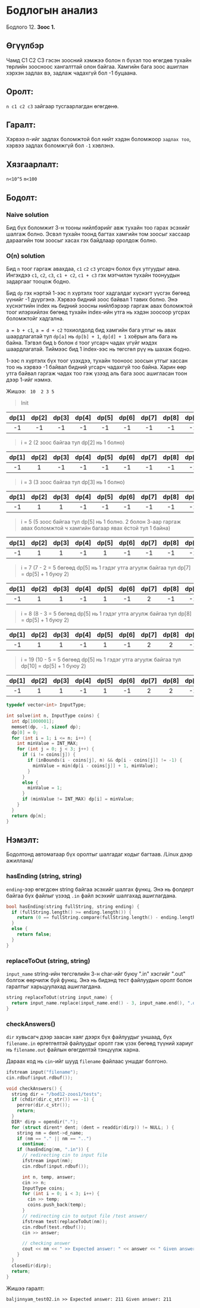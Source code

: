 # Бодлогын анализ

Бодлого 12. **Зоос 1.**

## Өгүүлбэр

Чамд C1 C2 C3 гэсэн зоосний хэмжээ болон n бүхэл тоо өгөгдөв тухайн төрлийн зоосноос хангалттай олон байгаа. Хамгийн бага зоос ашиглан хэрхэн задлах вэ, задлаж чадахгүй бол -1 буцаана.

## Оролт:

`n c1 c2 c3` зайгаар тусгаарлагдан өгөгдөнө.

## Гаралт:

Хэрвээ n-ийг задлах боломжтой бол нийт хэдэн боломжоор `задлах тоо`, хэрвээ
задлах боломжгүй бол `-1` хэвлэнэ.

## Хязгаарлалт:

`n<10^5` `m<100`

## Бодолт:

### Naive solution

Бид бүх боломжит 3-н тооны нийлбэрийг авж тухайн тоо гарах эсэхийг шалгаж болно.
Эсвэл тухайн тоонд багтах хамгийн том зоосыг хассаар дараагийн том зоосыг хасах
гэх байдлаар оролдож болно.

### O(n) solution

Бид `n` тоог гаргаж авахдаа, `c1` `c2` `c3` угсарч болох бүх утгуудыг авна. Ингэхдээ `c1`, `c2`, `c3`, `c1 + c2`, `c1 + c3` гэх мэтчилэн тухайн тоонуудын
задаргааг тооцож бодно.

Бид `dp` гэх нэртэй 1-ээс n хүртэлх тоог хадгалдаг хүснэгт үүсгэх бөгөөд үүнийг -1 дүүргэнэ. Хэрвээ бидний зоос байвал 1 тавих болно. Энэ хүснэгтийн index нь бидний зоосны нийлбэрээр гаргаж авах боломжтой тоог илэрхийлэх бөгөөд тухайн index-ийн утга нь хэдэн зоосоор угсрах боломжтойг хадгална.

`a = b + c1`, `a = d + c2` тохиолдолд бид хамгийн бага утгыг нь авах шаардлагатай тул `dp[a]` нь `dp[b] + 1`, `dp[d] + 1` хоёрын аль бага нь байна. Тэгвэл бид `b` болон `d` тоог угсарч чадах үгүйг мэдэх шаардлагатай.
Тиймээс бид 1 index-ээс нь төгсгөл рүү нь шахаж бодно.

1-ээс n хүртэлх бүх тоог үзэхдээ, тухайн тооноос зоосын утгыг хассан тоо нь хэрвээ -1 байвал бидний угсарч чадахгүй тоо байна. Харин өөр утга байвал гаргаж чадах тоо гэж үзээд аль бага зоос ашигласан тоон дээр 1-ийг нэмнэ.

Жишээ:
` 10 
 2 3 5`

> Init

| dp[1] | dp[2] | dp[3] | dp[4] | dp[5] | dp[6] | dp[7] | dp[8] | dp[9] | dp[10] |
| :---: | :---: | :---: | :---: | :---: | :---: | :---: | :---: | :---: | :----: |
|  -1   |  -1   |  -1   |  -1   |  -1   |  -1   |  -1   |  -1   |  -1   |   -1   |

> i = 2 (2 зоос байгаа тул dp[2] нь 1 болно)

| dp[1] | dp[2] | dp[3] | dp[4] | dp[5] | dp[6] | dp[7] | dp[8] | dp[9] | dp[10] |
| :---: | :---: | :---: | :---: | :---: | :---: | :---: | :---: | :---: | :----: |
|  -1   |   1   |  -1   |  -1   |  -1   |  -1   |  -1   |  -1   |  -1   |   -1   |

> i = 3 (3 зоос байгаа тул dp[3] нь 1 болно)

| dp[1] | dp[2] | dp[3] | dp[4] | dp[5] | dp[6] | dp[7] | dp[8] | dp[9] | dp[10] |
| :---: | :---: | :---: | :---: | :---: | :---: | :---: | :---: | :---: | :----: |
|  -1   |   1   |   1   |  -1   |  -1   |  -1   |  -1   |  -1   |  -1   |   -1   |

> i = 5 (5 зоос байгаа тул dp[5] нь 1 болно. 2 болон 3-аар гаргаж авах боломжтой ч хамгийн багаар явах ёстой тул 1 байна)

| dp[1] | dp[2] | dp[3] | dp[4] | dp[5] | dp[6] | dp[7] | dp[8] | dp[9] | dp[10] |
| :---: | :---: | :---: | :---: | :---: | :---: | :---: | :---: | :---: | :----: |
|  -1   |   1   |   1   |  -1   |   1   |  -1   |  -1   |  -1   |  -1   |   -1   |

> i = 7 (7 - 2 = 5 бөгөөд dp[5] нь 1 гэдэг утга агуулж байгаа тул dp[7] = dp[5] + 1 буюу 2)

| dp[1] | dp[2] | dp[3] | dp[4] | dp[5] | dp[6] | dp[7] | dp[8] | dp[9] | dp[10] |
| :---: | :---: | :---: | :---: | :---: | :---: | :---: | :---: | :---: | :----: |
|  -1   |   1   |   1   |  -1   |   1   |  -1   |   2   |  -1   |  -1   |   -1   |

> i = 8 (8 - 3 = 5 бөгөөд dp[5] нь 1 гэдэг утга агуулж байгаа тул dp[8] = dp[5] + 1 буюу 2)

| dp[1] | dp[2] | dp[3] | dp[4] | dp[5] | dp[6] | dp[7] | dp[8] | dp[9] | dp[10] |
| :---: | :---: | :---: | :---: | :---: | :---: | :---: | :---: | :---: | :----: |
|  -1   |   1   |   1   |  -1   |   1   |  -1   |   2   |   2   |  -1   |   -1   |

> i = 19 (10 - 5 = 5 бөгөөд dp[5] нь 1 гэдэг утга агуулж байгаа тул dp[10] = dp[5] + 1 буюу 2)

| dp[1] | dp[2] | dp[3] | dp[4] | dp[5] | dp[6] | dp[7] | dp[8] | dp[9] | dp[10] |
| :---: | :---: | :---: | :---: | :---: | :---: | :---: | :---: | :---: | :----: |
|  -1   |   1   |   1   |  -1   |   1   |  -1   |   2   |   2   |  -1   |   2    |

```cpp
typedef vector<int> InputType;

int solve(int n, InputType coins) {
  int dp[1000001];
  memset(dp, -1, sizeof dp);
  dp[0] = 0;
  for (int i = 1; i <= n; i++) {
    int minValue = INT_MAX;
    for (int j = 0; j < 3; j++) {
      if (i != coins[j]) {
        if (inBounds(i - coins[j], n) && dp[i - coins[j]] != -1) {
          minValue = min(dp[i - coins[j]] + 1, minValue);
        }
      }
      else {
        minValue = 1;
      }
      if (minValue != INT_MAX) dp[i] = minValue;
    }
  }
  return dp[n];
}
```

## Нэмэлт:

Бодолтонд автоматаар бүх оролтыг шалгадаг кодыг багтаав. /Linux дээр ажиллана/

### hasEnding (string, string)

`ending`-ээр өгөгдсөн string байгаа эсэхийг шалгах функц. Энэ нь фолдерт байгаа
бүх файлыг үзээд `.in` файл эсэхийг шалгахад ашиглагдана.

```cpp
bool hasEnding(string fullString, string ending) {
  if (fullString.length() >= ending.length()) {
    return (0 == fullString.compare(fullString.length() - ending.length(), ending.length(), ending));
  }
  else {
    return false;
  }
}
```

### replaceToOut (string, string)

`input_name` string-ийн төгсгөлийн 3-н char-ийг буюу ".in" хэсгийг ".out"
болгож өөрчилж буй функц. Энэ нь бидэнд тест файлуудын оролт болон гаралтыг
харьцуулахад ашиглагдана.

```cpp
string replaceToOut(string input_name) {
  return input_name.replace(input_name.end() - 3, input_name.end(), ".out");
}
```

### checkAnswers()

`dir` хувьсагч дээр заасан хаяг дээрх бүх файлуудыг уншаад, бүх `filename.in`
өргөтгөлтэй файлуудыг оролт гэж үзэх бөгөөд түүний хариуг нь `filename.out`
файлын өгөгдөлтэй тэнцүүлж харна.

Дараах код нь `cin`-ийг шууд `filename` файлаас уншдаг болгоно.

```cpp
ifstream input("filename");
cin.rdbuf(input.rdbuf());
```

```cpp
void checkAnswers() {
  string dir = "/bod12-zoos1/tests";
  if (chdir(dir.c_str()) == -1) {
    perror(dir.c_str());
    return;
  }
  DIR* dirp = opendir(".");
  for (struct dirent* dent; (dent = readdir(dirp)) != NULL; ) {
    string nm = dent->d_name;
    if (nm == "." || nm == "..")
      continue;
    if (hasEnding(nm, ".in")) {
      // redirecting cin to input file
      ifstream input(nm);
      cin.rdbuf(input.rdbuf());

      int n, temp, answer;
      cin >> n;
      InputType coins;
      for (int i = 0; i < 3; i++) {
        cin >> temp;
        coins.push_back(temp);
      }
      // redirecting cin to output file /test answer/
      ifstream test(replaceToOut(nm));
      cin.rdbuf(test.rdbuf());
      cin >> answer;

      // checking answer
      cout << nm << " >> Expected answer: " << answer << " Given answer: " << solve(n, coins) << endl;
    }
  }
  closedir(dirp);
  return;
}
```

Жишээ гаралт:

```
baljinnyam_test02.in >> Expected answer: 211 Given answer: 211
```
